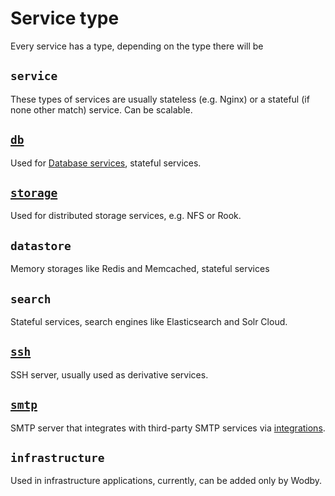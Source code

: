 # Service type

Every service has a type, depending on the type there will be 

## `service`

These types of services are usually stateless (e.g. Nginx) or a stateful (if none other match) service. Can be scalable.

## [`db`](database.md)

Used for [Database services](database.md), stateful services.

## [`storage`](storage.md)

Used for distributed storage services, e.g. NFS or Rook.

## `datastore` 

Memory storages like Redis and Memcached, stateful services

## `search` 

Stateful services, search engines like Elasticsearch and Solr Cloud.

## [`ssh` ](ssh.md)

SSH server, usually used as derivative services.

## [`smtp`](smtp.md) 

SMTP server that integrates with third-party SMTP services via [integrations](../integrations/index.md).

## `infrastructure` 

Used in infrastructure applications, currently, can be added only by Wodby.
